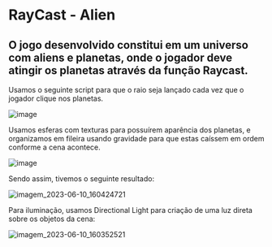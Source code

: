 # RayCast - Alien

## O jogo desenvolvido constitui em um universo com aliens e planetas, onde o jogador deve atingir os planetas através da função Raycast.

Usamos o seguinte script para que o raio seja lançado cada vez que o jogador clique nos planetas.

![image](https://github.com/mabrunhara/RayCastAlien/assets/101645820/7be7b0a4-2207-491b-9f8e-ff117d383c2d)

Usamos esferas com texturas para possuírem aparência dos planetas, e organizamos em fileira usando gravidade para que estas caíssem em ordem conforme a cena acontece.

![image](https://github.com/mabrunhara/RayCastAlien/assets/101645820/9afe6a00-3f7b-461e-a84c-e952c17d6a1a)

Sendo assim, tivemos o seguinte resultado:

![imagem_2023-06-10_160424721](https://github.com/mabrunhara/RayCastAlien/assets/101645820/b45784bc-41f3-45f3-ae67-823b484d04a6)

Para iluminação, usamos Directional Light para criação de uma luz direta sobre os objetos da cena:

![imagem_2023-06-10_160352521](https://github.com/mabrunhara/RayCastAlien/assets/101645820/ecc6a188-19a1-4344-a0ac-09362d02c977)
